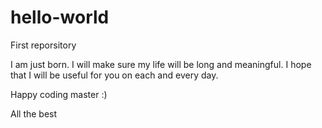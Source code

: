 # hello-world
First reporsitory

I am just born. I will make sure my life will be long and meaningful. 
I hope that I will be useful for you on each and every day.

Happy coding master :)

All the best
